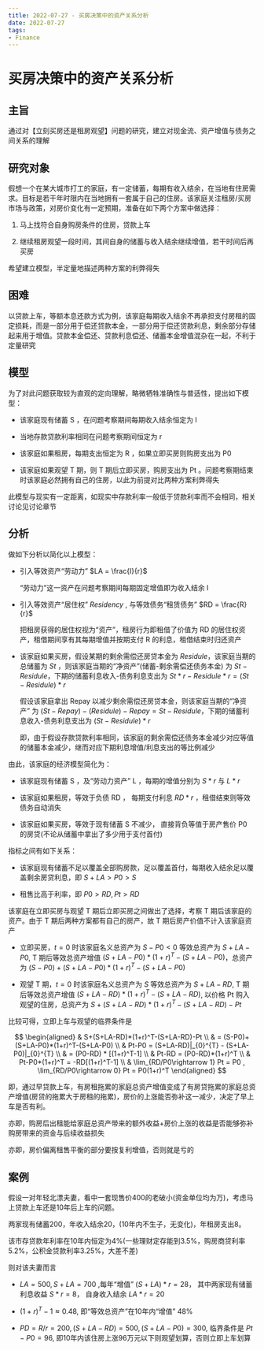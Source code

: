 ```yaml
---
title: 2022-07-27 - 买房决策中的资产关系分析
date: 2022-07-27
tags:
- Finance
---
```

# 买房决策中的资产关系分析

## 主旨

通过对【立刻买房还是租房观望】问题的研究，建立对现金流、资产增值与债务之间关系的理解

## 研究对象

假想一个在某大城市打工的家庭，有一定储蓄，每期有收入结余，在当地有住房需求。目标是若干年时限内在当地拥有一套属于自己的住房。该家庭关注租房/买房市场与政策，对房价变化有一定预期，准备在如下两个方案中做选择：

1.  马上找符合自身购房条件的住房，贷款上车

2.  继续租房观望一段时间，其间自身的储蓄与收入结余继续增值，若干时间后再买房

希望建立模型，半定量地描述两种方案的利弊得失

## 困难

以贷款上车，等额本息还款方式为例，该家庭每期收入结余不再承担支付房租的固定损耗，而是一部分用于偿还贷款本金，一部分用于偿还贷款利息，剩余部分存储起来用于增值。贷款本金偿还、贷款利息偿还、储蓄本金增值混杂在一起，不利于定量研究

## 模型

为了对此问题获取较为直观的定向理解，略微牺牲准确性与普适性，提出如下模型：

+   该家庭现有储蓄 S ，在问题考察期间每期收入结余恒定为 I

+   当地存款贷款利率相同在问题考察期间恒定为 r

+   该家庭如果租房，每期支出恒定为 R ，如果立即买房则购房支出为 P0

+   该家庭如果观望 T 期，则 T 期后立即买房，购房支出为 Pt 。问题考察期结束时该家庭必然拥有自己的住房，以此为前提对比两种方案利弊得失

此模型与现实有一定距离，如现实中存款利率一般低于贷款利率而不会相同，相关讨论见讨论章节

## 分析

做如下分析以简化以上模型：

+   引入等效资产“劳动力” $LA = \frac{I}{r}$

    “劳动力”这一资产在问题考察期间每期固定增值即为收入结余 I

+   引入等效资产“居住权” $Residency$ , 与等效债务“租赁债务” $RD = \frac{R}{r}$

    把租房获得的居住权视为“资产”，租房行为即租借了价值为  RD 的居住权资产，租借期间享有其每期增值并按期支付 R 的利息，租借结束时归还资产

+   该家庭如果买房，假设某期的剩余需偿还房贷本金为 $Residule$，该家庭当期的总储蓄为 $St$ ，则该家庭当期的“净资产”(储蓄-剩余需偿还债务本金) 为 $St-Residule$，下期的储蓄利息收入-债务利息支出为 $St*r-Residule*r = (St-Residule)*r$

    假设该家庭拿出 Repay 以减少剩余需偿还房贷本金，则该家庭当期的“净资产” 为 $(St-Repay)-(Residule)-Repay = St-Residule$，下期的储蓄利息收入-债务利息支出为 $(St-Residule)*r$

    即，由于假设存款贷款利率相同，该家庭的剩余需偿还债务本金减少对应等值的储蓄本金减少，继而对应下期利息增值/利息支出的等比例减少

由此，该家庭的经济模型简化为：

+   该家庭现有储蓄 S ，及“劳动力资产” L ，每期的增值分别为 $S*r$ 与 $L*r$

+   该家庭如果租房，等效于负债 RD ， 每期支付利息 $RD*r$ ，租借结束则等效债务自动消失

+   该家庭如果买房，等效于现有储蓄 S 不减少， 直接背负等值于房产售价 P0 的房贷(不论从储蓄中拿出了多少用于支付首付)

指标之间有如下关系：

+   该家庭现有储蓄不足以覆盖全部购房款，足以覆盖首付，每期收入结余足以覆盖剩余房贷利息，即 $S+LA > P0 > S$

+   租售比高于利率，即 $P0>RD , Pt>RD$

该家庭在立即买房与观望 T 期后立即买房之间做出了选择，考察 T 期后该家庭的资产。由于 T 期后两种方案都有自己的房产，故 T 期后房产价值不计入该家庭资产

+   立即买房，$t=0$ 时该家庭名义总资产为 $S-P0 < 0$ 等效总资产为 $S+LA-P0$, T 期后等效总资产增值 $(S+LA-P0)*(1+r)^T-(S+LA-P0)$，总资产为 $(S-P0)+(S+LA-P0)*(1+r)^T-(S+LA-P0)$

+   观望 T 期，$t=0$ 时该家庭名义总资产为 $S$ 等效总资产为 $S+LA-RD$, T 期后等效总资产增值 $(S+LA-RD)*(1+r)^T-(S+LA-RD)$, 以价格 Pt 购入观望的住房，总资产为 $S+(S+LA-RD)*(1+r)^T-(S+LA-RD)-Pt$

比较可得，立即上车与观望的临界条件是

$$
\begin{aligned}
& S+(S+LA-RD)*(1+r)^T-(S+LA-RD)-Pt  \\
& = (S-P0)+(S+LA-P0)*(1+r)^T-(S+LA-P0)  \\
& Pt-P0 = (S+LA-RD)|_{0}^{T} - (S+LA-P0)|_{0}^{T}   \\
& = (P0-RD) * [(1+r)^T-1]   \\
& Pt-RD = (P0-RD)*(1+r)^T   \\
& Pt-P0*(1+r)^T = -RD[(1+r)^T-1]    \\
& \lim_{RD/P0\rightarrow 1} Pt = P0 , \lim_{RD/P0\rightarrow 0} Pt = P0(1+r)^T
\end{aligned}
$$

即，通过早贷款上车，有房租拖累的家庭总资产增值变成了有房贷拖累的家庭总资产增值(房贷的拖累大于房租的拖累)，房价的上涨能否弥补这一减少，决定了早上车是否有利。

亦即，购房后出租能给家庭总资产带来的额外收益+房价上涨的收益是否能够弥补购房带来的资金与后续收益损失

亦即，房价偏离租售平衡的部分要按复利增值，否则就是亏的

## 案例

假设一对年轻北漂夫妻，看中一套现售价400的老破小(资金单位均为万)，考虑马上贷款上车还是10年后上车的问题。

两家现有储蓄200，年收入结余20，(10年内不生子，无变化)，年租房支出8。

该市存贷款年利率在10年内恒定为4%(一些理财定存能到3.5%，购房商贷利率5.2%，公积金贷款利率3.25%，大差不差)

则对该夫妻而言

+   $LA = 500, S+LA = 700$ ,每年“增值” $(S+LA)*r=28$， 其中两家现有储蓄利息收益 $S*r = 8$， 自身收入结余 $LA*r = 20$

+   $(1+r)^T-1 \approx 0.48$, 即“等效总资产”在10年内“增值” 48%

+   $PD = R/r = 200, (S+LA-RD)=500, (S+LA-P0)=300$, 临界条件是 $Pt-P0 = 96$, 即10年内该住房上涨96万元以下则观望划算，否则立即上车划算
